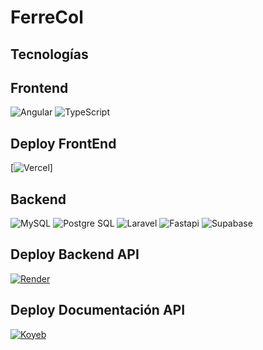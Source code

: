 # FerreCol

## Tecnologías

## Frontend

![Angular](https://img.shields.io/badge/angular-CA4245?style=for-the-badge&logo=angular&logoColor=white)
![TypeScript](https://img.shields.io/badge/typescript-00008B?style=for-the-badge&logo=typescript&logoColor=white)

## Deploy FrontEnd
[![Vercel](https://img.shields.io/badge/vercel-black?style=for-the-badge&logo=vercel&logoColor=white)] 

## Backend

![MySQL](https://img.shields.io/badge/mysql-00008B?style=for-the-badge&logo=mysql&logoColor=white)
![Postgre SQL](https://img.shields.io/badge/postgre%20SQL%20-%20pr?style=for-the-badge&logo=postgresql&logoColor=%23ffffff&labelColor=%234169E1&color=%234169E1)
![Laravel](https://img.shields.io/badge/laravel-CA4245?style=for-the-badge&logo=laravel&logoColor=white)
![Fastapi](https://img.shields.io/badge/fastapi-38B2AC?style=for-the-badge&logo=fastapi&logoColor=white)
![Supabase](https://img.shields.io/badge/supabase-black?style=for-the-badge&logo=supabase&logoColor=green)

## Deploy Backend API
[![Render](https://img.shields.io/badge/render-black?style=for-the-badge&logo=render&logoColor=white)](https://ferrecol.onrender.com/) 

## Deploy Documentación API
[![Koyeb](https://img.shields.io/badge/Koyeb-black?style=for-the-badge&logo=koyeb&logoColor=white)](https://precious-debby-company2341-9c434145.koyeb.app/docs#/endpoints) 
